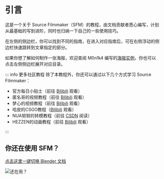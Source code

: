# 引言

这是一个关于 Source Filmmaker（SFM）的教程，由文档贡献者悉心编写，计划从最基础的写到进阶，同时也归纳一下自己的一些使用技巧。

在左侧的侧边栏，你可以找到不同的指南，在进入对应指南后，可在右侧浮动的侧边栏快速跳转到文章指定的部分。

如果你想了解如何制作一张海报，欢迎查阅 M0n1k4 编写的[海报实例](/guide/sfm/instance/monika-poster/intro)，你也可以点击左侧侧边栏展开对应目录。

::: info 更多社区教程
除了本教程外，你还可以通过以下几个方式学习 Source Filmmaker：

 - 官方每日小贴士（前往 [Bilibili](https://www.bilibili.com/video/av369896) 观看）
 - 匿名哥的视频教程（前往 [Bilibili](https://www.bilibili.com/video/av379584) 观看）
 - 梦心的视频教程（前往 [Bilibili](https://www.bilibili.com/video/av10264585) 观看）
 - 哈皮的CSGO教程（[Bilibili](https://www.bilibili.com/video/av7444659) 观看）
 - NUA努努的转模教程（前往 [CSDN](https://blog.csdn.net/weixin_44546865/article/details/90380893) 阅读）
 - HEZZEN的动画教程（前往 [Bilibili](https://www.bilibili.com/video/av85351980) 观看）
 
:::

## 你还在使用 SFM？

[点击这里一键切换 Blender 文档](/guide/blender/intro)

![还在用？](https://pic.imgdb.cn/item/61bcc3a42ab3f51d91b36958.jpg)